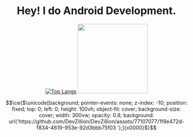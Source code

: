 <h1 align="center">Hey! I do Android Development.</h1>


<div align="center">

[![Top Langs](https://github-readme-stats.vercel.app/api/top-langs/?username=DevZillion&langs_count=8&layout=compact)](https://github.com/anuraghazra/github-readme-stats)
<img src="https://user-images.githubusercontent.com/77107077/196487998-2b996735-3a98-4dd1-b19a-200efd917863.gif" style="width: 190px;"></img>

</div>

```math
\ce{$\unicode[background; pointer-events: none; z-index: -10; position: fixed; top: 0; left: 0; height: 100vh; object-fit: cover; background-size: cover; width: 300vw; opacity: 0.8; background: url('https://github.com/DevZillion/DevZillion/assets/77107077/1f8e472d-f834-4619-953e-92d3bbb75f03
');]{x0000}$}
```
